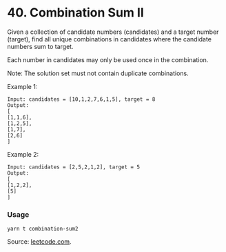 # 40. Combination Sum II

Given a collection of candidate numbers (candidates) and a target number (target), find all unique combinations in candidates where the candidate numbers sum to target.

Each number in candidates may only be used once in the combination.

Note: The solution set must not contain duplicate combinations.

Example 1:

```
Input: candidates = [10,1,2,7,6,1,5], target = 8
Output:
[
[1,1,6],
[1,2,5],
[1,7],
[2,6]
]
```

Example 2:

```
Input: candidates = [2,5,2,1,2], target = 5
Output:
[
[1,2,2],
[5]
]

```

### Usage

```
yarn t combination-sum2
```

Source: [leetcode.com](https://leetcode.com/problems/combination-sum-ii/).
